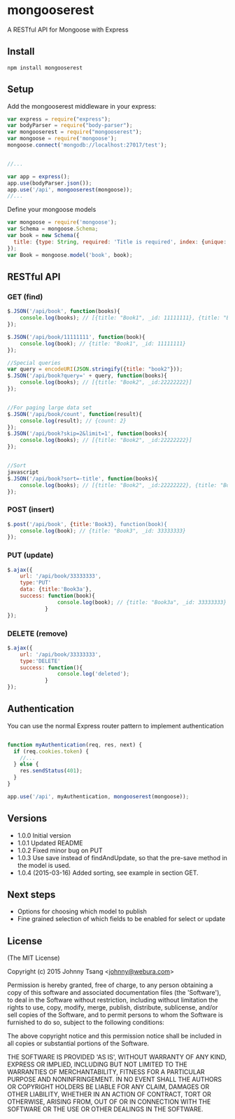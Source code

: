 # mongooserest
A RESTful API for Mongoose with Express

## Install

`npm install mongooserest`

## Setup


Add the mongooserest middleware in your express:

``` javascript
var express = require("express");
var bodyParser = require("body-parser");
var mongooserest = require("mongooserest");
var mongoose = require('mongoose');
mongoose.connect('mongodb://localhost:27017/test');


//...

var app = express();
app.use(bodyParser.json());
app.use('/api', mongooserest(mongoose));
//...

```

Define your mongoose models

``` javascript
var mongoose = require('mongoose');
var Schema = mongoose.Schema;
var book = new Schema({
  title: {type: String, required: 'Title is required', index: {unique: true}}
});
var Book = mongoose.model('book', book);
```

## RESTful API


### GET (find)


``` javascript
$.JSON('/api/book', function(books){
    console.log(books); // [{title: "Book1", _id: 11111111}, {title: "Book2", _id:22222222}]
});

$.JSON('/api/book/11111111', function(book){
    console.log(book); // {title: "Book1", _id: 11111111}
});

//Special queries
var query = encodeURI(JSON.stringify({title: "book2"}));
$.JSON('/api/book?query=' + query, function(books){
    console.log(books); // [{title: "Book2", _id:22222222}]
});


//For paging large data set
$.JSON('/api/book/count', function(result){
    console.log(result); // {count: 2}
});
$.JSON('/api/book?skip=2&limit=1', function(books){
    console.log(books); // [{title: "Book2", _id:22222222}]
});


//Sort
javascript
$.JSON('/api/book?sort=-title', function(books){
    console.log(books); // [{title: "Book2", _id:22222222}, {title: "Book1", _id: 11111111}]
});

```


### POST (insert)

``` javascript
$.post('/api/book', {title:'Book3}, function(book){
    console.log(book); // {title: "Book3", _id: 33333333}
});
```

### PUT (update)

``` javascript
$.ajax({
    url: '/api/book/33333333',
    type:'PUT'
    data: {title:'Book3a'},
    success: function(book){
                console.log(book); // {title: "Book3a", _id: 33333333}
            }
});
```

### DELETE (remove)

``` javascript
$.ajax({
    url: '/api/book/33333333',
    type:'DELETE'
    success: function(){
                console.log('deleted');
            }
});
```

## Authentication

You can use the normal Express router pattern to implement authentication

``` javascript

function myAuthentication(req, res, next) {
  if (req.cookies.token) {
    //...
  } else {
    res.sendStatus(401);
  }
}

app.use('/api', myAuthentication, mongooserest(mongoose));

```

## Versions
- 1.0.0 Initial version
- 1.0.1 Updated README
- 1.0.2 Fixed minor bug on PUT
- 1.0.3 Use save instead of findAndUpdate, so that the pre-save method in the model is used.
- 1.0.4 (2015-03-16) Added sorting, see example in section GET.

## Next steps
- Options for choosing which model to publish
- Fine grained selection of which fields to be enabled for select or update

## License
(The MIT License)

Copyright (c) 2015 Johnny Tsang &lt;johnny@webura.com&gt;

Permission is hereby granted, free of charge, to any person obtaining
a copy of this software and associated documentation files (the
'Software'), to deal in the Software without restriction, including
without limitation the rights to use, copy, modify, merge, publish,
distribute, sublicense, and/or sell copies of the Software, and to
permit persons to whom the Software is furnished to do so, subject to
the following conditions:

The above copyright notice and this permission notice shall be
included in all copies or substantial portions of the Software.

THE SOFTWARE IS PROVIDED 'AS IS', WITHOUT WARRANTY OF ANY KIND,
EXPRESS OR IMPLIED, INCLUDING BUT NOT LIMITED TO THE WARRANTIES OF
MERCHANTABILITY, FITNESS FOR A PARTICULAR PURPOSE AND NONINFRINGEMENT.
IN NO EVENT SHALL THE AUTHORS OR COPYRIGHT HOLDERS BE LIABLE FOR ANY
CLAIM, DAMAGES OR OTHER LIABILITY, WHETHER IN AN ACTION OF CONTRACT,
TORT OR OTHERWISE, ARISING FROM, OUT OF OR IN CONNECTION WITH THE
SOFTWARE OR THE USE OR OTHER DEALINGS IN THE SOFTWARE.

